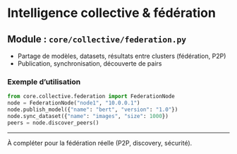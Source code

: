 # Intelligence collective & fédération

## Module : `core/collective/federation.py`
- Partage de modèles, datasets, résultats entre clusters (fédération, P2P)
- Publication, synchronisation, découverte de pairs

### Exemple d’utilisation
```python
from core.collective.federation import FederationNode
node = FederationNode("node1", "10.0.0.1")
node.publish_model({"name": "bert", "version": "1.0"})
node.sync_dataset({"name": "images", "size": 1000})
peers = node.discover_peers()
```

---
À compléter pour la fédération réelle (P2P, discovery, sécurité).
